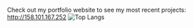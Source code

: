 Check out my portfolio website to see my most recent projects: http://158.101.167.252
![Top Langs](https://github-readme-stats.vercel.app/api/top-langs/?username=aizej&theme=tokyonight)
